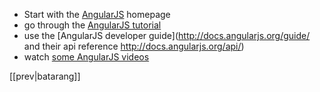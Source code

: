 * Start with the [AngularJS](http://angularjs.org) homepage 
* go through the [AngularJS tutorial](http://docs.angularjs.org/tutorial)
* use the [AngularJS developer guide](http://docs.angularjs.org/guide/ and their api reference http://docs.angularjs.org/api/)
* watch [some AngularJS videos](http://www.youtube.com/user/angularjs)

[[prev|batarang]]
